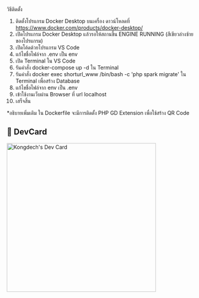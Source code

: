 วิธีติดตั้ง

1. ติดตั้งโปรแกรม Docker Desktop บนเครื่อง ดาวน์โหลดที่ https://www.docker.com/products/docker-desktop/
2. เปิดโปรแกรม Docker Desktop แล้วรอให้สถานขึ้น ENGINE RUNNING (สีเขียวล่างซ้ายของโปรแกรม)
3. เปิดโค้ดด้วยโปรแกรม VS Code
4. แก้ไขชื่อไฟล์จาก .env เป็น env
5. เปิด Terminal ใน VS Code
6. รันคำสั่ง docker-compose up -d ใน Terminal
7. รันคำสั่ง docker exec shorturl_www /bin/bash -c 'php spark migrate' ใน Terminal เพื่อสร้าง Database 
8. แก้ไขชื่อไฟล์จาก env เป็น .env
9. เข้าใช้งานเว็บผ่าน Browser ที่ url localhost
10. เสร็จสิ้น

*อธิบายเพิ่มเติม ใน Dockerfile จะมีการติดตั้ง PHP GD Extension เพื่อใช้สร้าง QR Code

## 🚀 DevCard
<a href="https://app.daily.dev/kongdech"><img src="https://api.daily.dev/devcards/e26e200080ff415da7db4f55fea0cd19.png?r=lah" width="400" alt="Kongdech's Dev Card"/></a>
